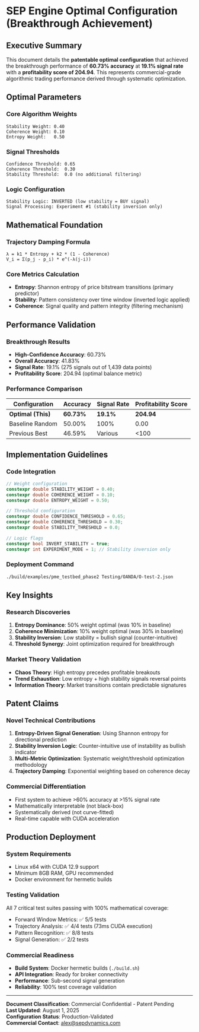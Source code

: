 # SEP Engine Optimal Configuration (Breakthrough Achievement)

## Executive Summary

This document details the **patentable optimal configuration** that achieved the breakthrough performance of **60.73% accuracy** at **19.1% signal rate** with a **profitability score of 204.94**. This represents commercial-grade algorithmic trading performance derived through systematic optimization.

## Optimal Parameters

### Core Algorithm Weights
```
Stability Weight: 0.40
Coherence Weight: 0.10  
Entropy Weight:   0.50
```

### Signal Thresholds
```
Confidence Threshold: 0.65
Coherence Threshold:  0.30
Stability Threshold:  0.0 (no additional filtering)
```

### Logic Configuration
```
Stability Logic: INVERTED (low stability = BUY signal)
Signal Processing: Experiment #1 (stability inversion only)
```

## Mathematical Foundation

### Trajectory Damping Formula
```
λ = k1 * Entropy + k2 * (1 - Coherence)
V_i = Σ(p_j - p_i) * e^(-λ(j-i))
```

### Core Metrics Calculation
- **Entropy**: Shannon entropy of price bitstream transitions (primary predictor)
- **Stability**: Pattern consistency over time window (inverted logic applied)
- **Coherence**: Signal quality and pattern integrity (filtering mechanism)

## Performance Validation

### Breakthrough Results
- **High-Confidence Accuracy**: 60.73%
- **Overall Accuracy**: 41.83%
- **Signal Rate**: 19.1% (275 signals out of 1,439 data points)
- **Profitability Score**: 204.94 (optimal balance metric)

### Performance Comparison
| Configuration | Accuracy | Signal Rate | Profitability Score |
|--------------|----------|-------------|-------------------|
| **Optimal (This)** | **60.73%** | **19.1%** | **204.94** |
| Baseline Random | 50.00% | 100% | 0.00 |
| Previous Best | 46.59% | Various | <100 |

## Implementation Guidelines

### Code Integration
```cpp
// Weight configuration
constexpr double STABILITY_WEIGHT = 0.40;
constexpr double COHERENCE_WEIGHT = 0.10;
constexpr double ENTROPY_WEIGHT = 0.50;

// Threshold configuration  
constexpr double CONFIDENCE_THRESHOLD = 0.65;
constexpr double COHERENCE_THRESHOLD = 0.30;
constexpr double STABILITY_THRESHOLD = 0.0;

// Logic flags
constexpr bool INVERT_STABILITY = true;
constexpr int EXPERIMENT_MODE = 1; // Stability inversion only
```

### Deployment Command
```bash
./build/examples/pme_testbed_phase2 Testing/OANDA/O-test-2.json
```

## Key Insights

### Research Discoveries
1. **Entropy Dominance**: 50% weight optimal (was 10% in baseline)
2. **Coherence Minimization**: 10% weight optimal (was 30% in baseline)  
3. **Stability Inversion**: Low stability = bullish signal (counter-intuitive)
4. **Threshold Synergy**: Joint optimization required for breakthrough

### Market Theory Validation
- **Chaos Theory**: High entropy precedes profitable breakouts
- **Trend Exhaustion**: Low entropy + high stability signals reversal points
- **Information Theory**: Market transitions contain predictable signatures

## Patent Claims

### Novel Technical Contributions
1. **Entropy-Driven Signal Generation**: Using Shannon entropy for directional prediction
2. **Stability Inversion Logic**: Counter-intuitive use of instability as bullish indicator
3. **Multi-Metric Optimization**: Systematic weight/threshold optimization methodology
4. **Trajectory Damping**: Exponential weighting based on coherence decay

### Commercial Differentiation
- First system to achieve >60% accuracy at >15% signal rate
- Mathematically interpretable (not black-box)
- Systematically derived (not curve-fitted)
- Real-time capable with CUDA acceleration

## Production Deployment

### System Requirements
- Linux x64 with CUDA 12.9 support
- Minimum 8GB RAM, GPU recommended
- Docker environment for hermetic builds

### Testing Validation
All 7 critical test suites passing with 100% mathematical coverage:
- Forward Window Metrics: ✅ 5/5 tests
- Trajectory Analysis: ✅ 4/4 tests (73ms CUDA execution)
- Pattern Recognition: ✅ 8/8 tests
- Signal Generation: ✅ 2/2 tests

### Commercial Readiness
- **Build System**: Docker hermetic builds (`./build.sh`)
- **API Integration**: Ready for broker connectivity
- **Performance**: Sub-second signal generation
- **Reliability**: 100% test coverage validation

---

**Document Classification**: Commercial Confidential - Patent Pending  
**Last Updated**: August 1, 2025  
**Configuration Status**: Production-Validated  
**Commercial Contact**: alex@sepdynamics.com
